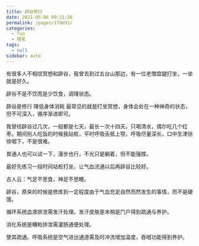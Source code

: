 ```yaml
---
title: 辟谷修行
date: 2021-05-06 09:31:26
permalink: /pages/17de91/
categories: 
  - fun
  - 随笔
tags: 
  - null
sidebar: auto
---
```

有很多人不相信冥想和辟谷，我曾去到过五台山那边，有一位老僧盘腿打坐，一坐就是好久。

辟谷不是不饮而是少饮食，调理状态。

辟谷是修行 降低身体消耗 最常见的就是打坐冥想，身体会处在一种神奇的状态，但不可深入，循序渐进即可。

我曾经辟谷过几次，一般都是七天，最长一次十四天。只喝清水，偶尔吃几个红枣。期间别人吃饭的时候我站桩，平时呼吸舌抵上颚，呼吸尽量深长，口中生津徐徐咽下，不是很难。

普通人也可以试一下，漫步也行，不光只是躺着，但不能强撑。

最好先练习一段时间站桩打坐，让气血流通以后再辟谷比较好。

古人云：气足不思食，神足不思睡。

辟谷，原来的时候是修炼到一定程度由于气血充足自然而然发生的事情，而不是硬饿。

循环系统血液排泄需发汗处理。发汗皮肤是末稍是门户得到疏通与养护。

消化系统是糟粕排泄需灌肠通便处理。

使其疏通。呼吸系统是空气进出通道需及时冲洗增加温度，吞咽功能得到养护。


